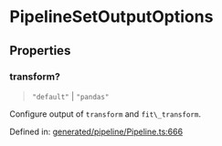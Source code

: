 # PipelineSetOutputOptions

## Properties

### transform?

> `"default"` \| `"pandas"`

Configure output of `transform` and `fit\_transform`.

Defined in:  [generated/pipeline/Pipeline.ts:666](https://github.com/transitive-bullshit/scikit-learn-ts/blob/122b3c0/packages/sklearn/src/generated/pipeline/Pipeline.ts#L666)
